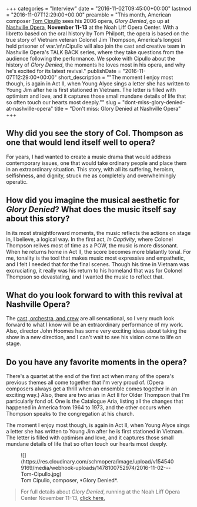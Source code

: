 +++
categories = "Interview"
date = "2016-11-02T09:45:00+00:00"
lastmod = "2016-11-07T12:29:00+00:00"
preamble = "This month, American composer [Tom Cipullo](http://tomcipullo.net/home) sees his 2006 opera, *Glory Denied*, go up at [Nashville Opera](/scene/companies/nashville-opera/), **November 11-13** at the Noah Liff Opera Center. With a libretto based on the oral history by Tom Philpott, the opera is based on the true story of Vietnam veteran Colonel Jim Thompson, America's longest held prisoner of war.\n\nCipullo will also join the cast and creative team in Nashville Opera's TALK BACK series, where they take questions from the audience following the performance. We spoke with Cipullo about the history of *Glory Denied*, the moments he loves most in his opera, and why he's excited for its latest revival."
publishDate = "2016-11-07T12:29:00+00:00"
short_description = "\"The moment I enjoy most though, is again in Act II, when Young Alyce sings a letter she has written to Young Jim after he is first stationed in Vietnam.  The letter is filled with optimism and love, and it captures those small mundane details of life that so often touch our hearts most deeply.\""
slug = "dont-miss-glory-denied-at-nashville-opera"
title = "Don&#039;t miss: Glory Denied at Nashville Opera"
+++

## Why did you see the story of Col. Thompson as one that would lend itself well to opera?

For years, I had wanted to create a music drama that would address contemporary issues, one that would take ordinary people and place them in an extraordinary situation.  This story, with all its suffering, heroism, selfishness, and dignity, struck me as completely and overwhelmingly operatic.  

## How did you imagine the musical aesthetic for *Glory Denied*? What does the music itself say about this story?
 
In its most straightforward moments, the music reflects the actions on stage in, I believe, a logical way.  In the first act, *In Captivity*, where Colonel Thompson relives most of time as a POW, the music is more dissonant.  When he returns home in Act II, the score becomes more blatantly tonal.  For me, tonality is the tool that makes music most expressive and empathetic, and I felt I needed that for the final scenes.  Though his time in Vietnam was excruciating, it really was his return to his homeland that was for Colonel Thompson so devastating, and I wanted the music to reflect that.
 
## What do you look forward to with this revival at Nashville Opera?
 
The [cast, orchestra, and crew](http://www.nashvilleopera.org/glory-denied) are all sensational, so I very much look forward to what I know will be an extraordinary performance of my work.  Also, director John Hoomes has some very exciting ideas about taking the show in a new direction, and I can't wait to see his vision come to life on stage.
 
## Do you have any favorite moments in the opera?
 
There's a quartet at the end of the first act when many of the opera's previous themes all come together that I'm very proud of.  (Opera composers always get a thrill when an ensemble comes together in an exciting way.)  Also, there are two arias in Act II for Older Thompson that I'm particularly fond of.  One is the Catalogue Aria, listing all the changes that happened in America from 1964 to 1973, and the other occurs when Thompson speaks to the congregation at his church.  

The moment I enjoy most though, is again in Act II, when Young Alyce sings a letter she has written to Young Jim after he is first stationed in Vietnam.  The letter is filled with optimism and love, and it captures those small mundane details of life that so often touch our hearts most deeply.

<figure data-type="image">
![](https://res.cloudinary.com/schmopera/image/upload/v1545409169/media/webhook-uploads/1478100752974/2016-11-02---Tom-Cipullo.jpg)
<figcaption>Tom Cipullo, composer, *Glory Denied*.</figcaption>
</figure>

>For full details about *Glory Denied*, running at the Noah Liff Opera Center November 11-13, [click here.](http://www.nashvilleopera.org/glory-denied)
